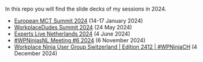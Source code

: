 In this repo you will find the slide decks of my sessions in 2024.

* [European MCT Summit 2024](https://www.mctsummit.nl) (14-17 January 2024)
* [WorkplaceDudes Summit 2024](https://www.workplacedudessummit.nl) (24 May 2024)
* [Experts Live Netherlands 2024](https://www.expertslive.nl) (4 June 2024)
* [#WPNinjasNL Meeting #6 2024](https://www.meetup.com/wpninjasnl/events/297733861/) (6 November 2024)
* [Workplace Ninja User Group Switzerland | Edition 2412 | #WPNinjaCH](https://www.meetup.com/wpninjasugswitzerland/events/303091468/) (4 December 2024)
